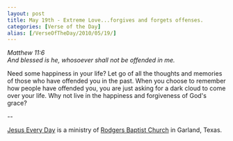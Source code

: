 ```yaml
---
layout: post
title: May 19th - Extreme Love...forgives and forgets offenses.
categories: [Verse of the Day]
alias: [/VerseOfTheDay/2010/05/19/]
---
```


_Matthew 11:6  
And blessed is he, whosoever shall not be offended in me._

Need some happiness in your life? Let go of all the thoughts and
memories of those who have offended you in the past. When you choose
to remember how people have offended you, you are just asking for a
dark cloud to come over your life. Why not live in the happiness and
forgiveness of God's grace?

 --

<a href=http://jesuseveryday.net>Jesus Every Day</a> is a ministry of <a href=http://rodgersbaptist.net>Rodgers Baptist Church</a> in Garland, Texas.
